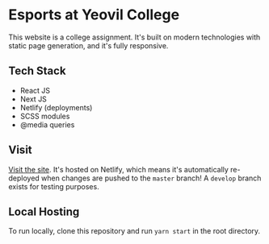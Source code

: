 # Esports at Yeovil College

This website is a college assignment. It's built on modern technologies with static page generation, and it's fully responsive.

## Tech Stack

* React JS
* Next JS
* Netlify (deployments)
* SCSS modules
* @media queries

## Visit

[Visit the site](https://yeocol-esports.netlify.app/). It's hosted on Netlify, which means it's automatically re-deployed when changes are pushed to the `master` branch! A `develop` branch exists for testing purposes.

## Local Hosting

To run locally, clone this repository and run `yarn start` in the root directory.